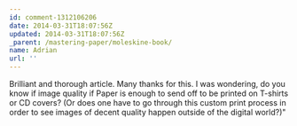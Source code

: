 ```yaml
---
id: comment-1312106206
date: 2014-03-31T18:07:56Z
updated: 2014-03-31T18:07:56Z
_parent: /mastering-paper/moleskine-book/
name: Adrian
url: ''
---
```


Brilliant and thorough article. Many thanks for this. I was wondering,
do you know if image quality if Paper is enough to send off to be printed on T-shirts
or CD covers? (Or does one have to go through this custom print process in order
to see images of decent quality happen outside of the digital world?)"
